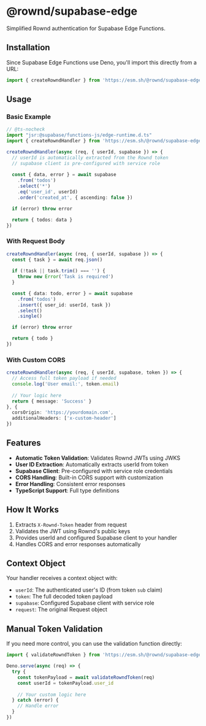 # @rownd/supabase-edge

Simplified Rownd authentication for Supabase Edge Functions.

## Installation

Since Supabase Edge Functions use Deno, you'll import this directly from a URL:

```typescript
import { createRowndHandler } from 'https://esm.sh/@rownd/supabase-edge@1.0.0/simplified'
```

## Usage

### Basic Example

```typescript
// @ts-nocheck
import "jsr:@supabase/functions-js/edge-runtime.d.ts"
import { createRowndHandler } from 'https://esm.sh/@rownd/supabase-edge@1.0.0/simplified'

createRowndHandler(async (req, { userId, supabase }) => {
  // userId is automatically extracted from the Rownd token
  // supabase client is pre-configured with service role
  
  const { data, error } = await supabase
    .from('todos')
    .select('*')
    .eq('user_id', userId)
    .order('created_at', { ascending: false })

  if (error) throw error

  return { todos: data }
})
```

### With Request Body

```typescript
createRowndHandler(async (req, { userId, supabase }) => {
  const { task } = await req.json()
  
  if (!task || task.trim() === '') {
    throw new Error('Task is required')
  }

  const { data: todo, error } = await supabase
    .from('todos')
    .insert({ user_id: userId, task })
    .select()
    .single()

  if (error) throw error

  return { todo }
})
```

### With Custom CORS

```typescript
createRowndHandler(async (req, { userId, supabase, token }) => {
  // Access full token payload if needed
  console.log('User email:', token.email)
  
  // Your logic here
  return { message: 'Success' }
}, {
  corsOrigin: 'https://yourdomain.com',
  additionalHeaders: ['x-custom-header']
})
```

## Features

- **Automatic Token Validation**: Validates Rownd JWTs using JWKS
- **User ID Extraction**: Automatically extracts userId from token
- **Supabase Client**: Pre-configured with service role credentials
- **CORS Handling**: Built-in CORS support with customization
- **Error Handling**: Consistent error responses
- **TypeScript Support**: Full type definitions

## How It Works

1. Extracts `X-Rownd-Token` header from request
2. Validates the JWT using Rownd's public keys
3. Provides userId and configured Supabase client to your handler
4. Handles CORS and error responses automatically

## Context Object

Your handler receives a context object with:

- `userId`: The authenticated user's ID (from token `sub` claim)
- `token`: The full decoded token payload
- `supabase`: Configured Supabase client with service role
- `request`: The original Request object

## Manual Token Validation

If you need more control, you can use the validation function directly:

```typescript
import { validateRowndToken } from 'https://esm.sh/@rownd/supabase-edge@1.0.0/simplified'

Deno.serve(async (req) => {
  try {
    const tokenPayload = await validateRowndToken(req)
    const userId = tokenPayload.user_id
    
    // Your custom logic here
  } catch (error) {
    // Handle error
  }
})
``` 